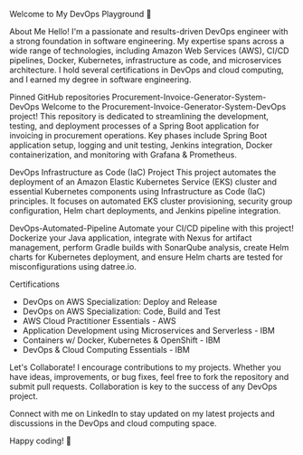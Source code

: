 Welcome to My DevOps Playground 🚀

About Me
Hello! I'm a passionate and results-driven DevOps engineer with a strong foundation in software engineering. My expertise spans across a wide range of technologies, including Amazon Web Services (AWS), CI/CD pipelines, Docker, Kubernetes, infrastructure as code, and microservices architecture. I hold several certifications in DevOps and cloud computing, and I earned my degree in software engineering.

Pinned GitHub repositories
Procurement-Invoice-Generator-System-DevOps
Welcome to the Procurement-Invoice-Generator-System-DevOps project! This repository is dedicated to streamlining the development, testing, and deployment processes of a Spring Boot application for invoicing in procurement operations. Key phases include Spring Boot application setup, logging and unit testing, Jenkins integration, Docker containerization, and monitoring with Grafana & Prometheus.

DevOps Infrastructure as Code (IaC) Project
This project automates the deployment of an Amazon Elastic Kubernetes Service (EKS) cluster and essential Kubernetes components using Infrastructure as Code (IaC) principles. It focuses on automated EKS cluster provisioning, security group configuration, Helm chart deployments, and Jenkins pipeline integration.

DevOps-Automated-Pipeline
Automate your CI/CD pipeline with this project! Dockerize your Java application, integrate with Nexus for artifact management, perform Gradle builds with SonarQube analysis, create Helm charts for Kubernetes deployment, and ensure Helm charts are tested for misconfigurations using datree.io.

Certifications
* DevOps on AWS Specialization: Deploy and Release
* DevOps on AWS Specialization: Code, Build and Test
* AWS Cloud Practitioner Essentials - AWS
* Application Development using Microservices and Serverless - IBM
* Containers w/ Docker, Kubernetes & OpenShift - IBM
* DevOps & Cloud Computing Essentials - IBM

Let's Collaborate!
I encourage contributions to my projects. Whether you have ideas, improvements, or bug fixes, feel free to fork the repository and submit pull requests. Collaboration is key to the success of any DevOps project.

Connect with me on LinkedIn to stay updated on my latest projects and discussions in the DevOps and cloud computing space.

Happy coding! 🚀
